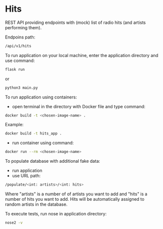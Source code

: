 # Hits

REST API providing endpoints with (mock) list of radio hits (and artists performing them).

Endpoins path:

```sh
/api/v1/hits
```

To run application on your local machine, enter the application directory and use command:
```sh
flask run
```
or

```sh
python3 main.py
```

To run application using containers:

 - open terminal in the directory with Docker file and type command:
 ```sh
docker build -t <chosen-image-name> .
```
Example:
```sh
docker build -t hits_app .
```
- run container using command:
```sh
docker run --rm <chosen-image-name>
```

To populate database with additional fake data:

- run application
- use URL path:
```sh
/populate/<int: artists>/<int: hits>
```
Where "artists" is a number of of artists you want to add and "hits" is a number of hits you want to add. Hits will be automatically assigned to random artists in the database.

To execute tests, run nose in application directory:
```sh
nose2 -v
```

